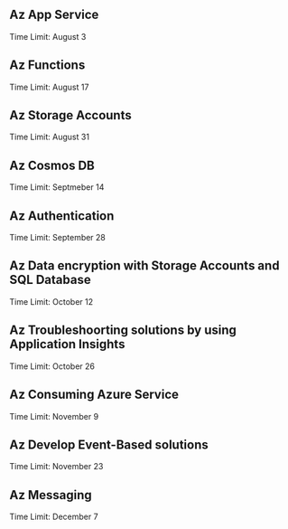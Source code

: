 ## Az App Service 
Time Limit: August 3

## Az Functions 
Time Limit: August 17

## Az Storage Accounts
Time Limit: August 31

## Az Cosmos DB
Time Limit: Septmeber 14

## Az Authentication
Time Limit: September 28

## Az Data encryption with Storage Accounts and SQL Database
Time Limit: October 12

## Az Troubleshoorting solutions by using Application Insights
Time Limit: October 26

## Az Consuming Azure Service
Time Limit: November 9

## Az Develop Event-Based solutions
Time Limit: November 23

## Az Messaging
Time Limit: December 7